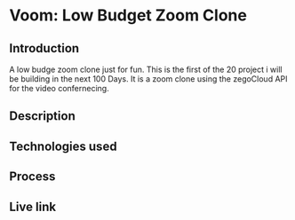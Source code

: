 # Voom: Low Budget Zoom Clone
## Introduction

A low budge zoom clone just for fun. This is the first of the 20 project i will be building in the next 100 Days. It is a zoom clone using the zegoCloud API for the video confernecing. 

## Description

## Technologies used

## Process

## Live link

